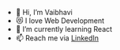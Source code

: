 - 👋 Hi, I’m Vaibhavi
- :heart_eyes_cat: I love Web Development
- 🌱 I’m currently learning React 
- 📫 Reach me via [LinkedIn](https://www.linkedin.com/in/vaibhavi-pore-242042211/)

<!---
vpore/vpore is a ✨ special ✨ repository because its `README.md` (this file) appears on your GitHub profile.
You can click the Preview link to take a look at your changes.
--->
